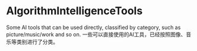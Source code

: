 # AlgorithmIntelligenceTools
Some AI tools that can be used directly, classified by category, such as picture/music/work and so on. 一些可以直接使用的AI工具，已经按照图像、音乐等类别进行了分类。

